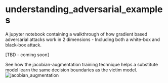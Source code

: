 # understanding_adversarial_examples
A jupyter notebook containing a walkthrough of how gradient based adversarial attacks work in 2 dimensions - Including both a white-box and black-box attack.

[TBD - coming soon]

See how the jacobian-augmentation training technique helps a substitute model learn the same decision boundaries as the victim model.
![jacobian_augmentation](https://media.giphy.com/media/3sdHMA3Ibqu4F41WaB/giphy.gif)
